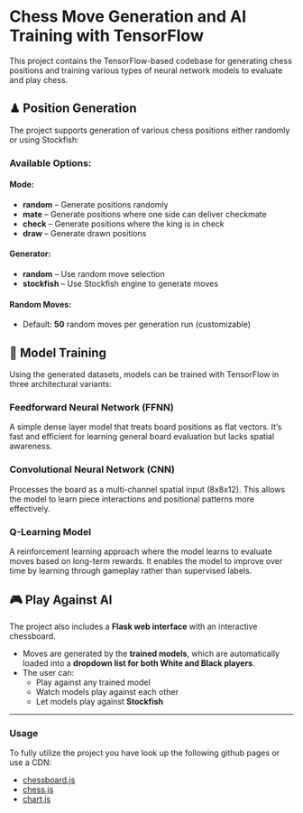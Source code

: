 # Chess Move Generation and AI Training with TensorFlow

This project contains the TensorFlow-based codebase for generating chess positions and training various types of neural network models to evaluate and play chess.

## ♟ Position Generation
The project supports generation of various chess positions either randomly or using Stockfish:

### Available Options:
#### Mode:
- **random**   – Generate positions randomly
- **mate**     – Generate positions where one side can deliver checkmate
- **check**    – Generate positions where the king is in check
- **draw**     – Generate drawn positions

#### Generator:
- **random**    – Use random move selection
- **stockfish** – Use Stockfish engine to generate moves

#### Random Moves:
- Default: **50** random moves per generation run (customizable)

## 🧠 Model Training
Using the generated datasets, models can be trained with TensorFlow in three architectural variants:

### Feedforward Neural Network (FFNN)
A simple dense layer model that treats board positions as flat vectors. It’s fast and efficient for learning general board evaluation but lacks spatial awareness.

### Convolutional Neural Network (CNN)
Processes the board as a multi-channel spatial input (8x8x12). This allows the model to learn piece interactions and positional patterns more effectively.

### Q-Learning Model
A reinforcement learning approach where the model learns to evaluate moves based on long-term rewards. It enables the model to improve over time by learning through gameplay rather than supervised labels.

## 🎮 Play Against AI
The project also includes a **Flask web interface** with an interactive chessboard.

- Moves are generated by the **trained models**, which are automatically loaded into a **dropdown list for both White and Black players**.
- The user can:
  - Play against any trained model
  - Watch models play against each other
  - Let models play against **Stockfish**

---


### Usage

To fully utilize the project you have look up the following github pages or use a CDN:

- [chessboard.js](https://github.com/oakmac/chessboardjs)
- [chess.js](https://github.com/jhlywa/chess.js)
- [chart.js](https://github.com/chartjs/Chart.js)
